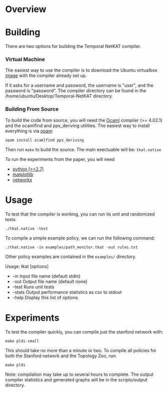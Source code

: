 # Overview

# Building
There are two options for building the Temporal NetKAT compiler.

### Virtual Machine
The easiest way to use the compiler is to download the Ubuntu virtualbox [image](www.cs.princeton.edu/~rbeckett/Temporal-NetKAT.ova) with the compiler already set up. 

If it asks for a username and password, the username is "user", and the password is "password". The compiler directory can be found in the /home/ubuntu/Desktop/Temporal-NetKAT directory.

### Building From Source
To build the code from source, you will need the [Ocaml](https://ocaml.org/) compiler (>= 4.02.1) and the ocamlfind and ppx_deriving utilities. The easiest way to install everything is via [opam](https://opam.ocaml.org/):

```
opam install ocamlfind ppx_deriving
```

Then run `make` to build the source. The main exectuable will be: `tkat.native`

To run the experiments from the paper, you will need 
* [python (>=2.7)](https://www.python.org/)
* [matplotlib](http://matplotlib.org/) 
* [networkx](https://networkx.github.io/)

# Usage
To test that the compiler is working, you can run its unit and randomized tests:

`./tkat.native -test`

To compile a simple example policy, we can run the following command:

`./tkat.native -in examples/path_monitor.tkat -out rules.txt`

Other policy examples are contained in the `examples/` directory.

Usage: tkat [options]
  * \-in   Input file name (default stdin)
  * \-out   Output file name (default none)
  * \-test   Runs unit tests
  * \-stats   Output performance statistics as csv to stdout
  * \-help  Display this list of options


# Experiments

To test the compiler quickly, you can compile just the stanford network with:

`make pldi-small`

This should take no more than a minute or two. To compile all policies for both the Stanford network and the Topology Zoo, run:

`make pldi`

Note: compilation may take up to several hours to complete. The output compiler statistics and generated graphs will be in the scripts/output directory.